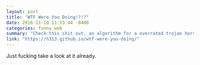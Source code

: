 ```yaml
---
layout: post
title: "WTF Were You Doing!?!?"
date: 2016-11-10 11:53:44 -0400
categories: funny web
summary: "Check this shit out, an algorithm for a overrated trojan horse"
link: "https://h313.github.io/wtf-were-you-doing/"
---
```

Just fucking take a look at it already.
